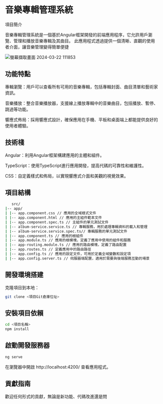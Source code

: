 # 音樂專輯管理系統

項目簡介

音樂專輯管理系統是一個基於Angular框架開發的前端應用程序，它允許用戶瀏覽、管理和播放音樂專輯及其曲目。 此應用程式透過提供一個清晰、直觀的使用者介面，讓音樂管理變得簡單便捷

  ![螢幕擷取畫面 2024-03-22 111853](https://github.com/9270123a/my-music-player/assets/157206678/0a178e47-6c63-4460-b7ac-8fa85e8a2521)

## 功能特點

專輯瀏覽：用戶可以查看所有可用的音樂專輯，包括專輯封面、曲目清單和藝術家資訊。

音樂播放：整合音樂播放器，支援線上播放專輯中的音樂曲目，包括播放、暫停、跳過等功能。

響應式佈局：採用響應式設計，確保應用在手機、平板和桌面端上都能提供良好的使用者體驗。




## 技術棧

Angular：利用Angular框架構建應用的主體和組件。

TypeScript：使用TypeScript進行應用開發，提高代碼的可靠性和維護性。

CSS：自定義樣式和佈局，以實現響應式介面和美觀的視覺效果。



## 項目結構


```bash
   src/
|-- app/
| |-- app.component.css // 應用的全域樣式文件
| |-- app.component.html // 應用的主組件範本文件
| |-- app.component.spec.ts // 主組件的單元測試文件
| |-- album-service.service.ts // 專輯服務，用於處理專輯資料的載入和管理
| |-- album-service.service.spec.ts// 專輯服務的單元測試文件
| |-- app.component.ts // 應用的根組件
| |-- app.module.ts // 應用的根模塊，定義了應用中使用的組件和服務
| |-- app-routing.module.ts // 應用的路由模塊，定義了路由配置
| |-- app.routes.ts // 定義應用中的路由路徑
| |-- app.config.ts // 應用的設定文件，可用於定義全域變數和設定項
| |-- app.config.server.ts // 伺服器端配置，適用於需要與後端服務互動的場景

```


## 開發環境搭建

克隆項目到本地：

```bash
git clone <項目Git倉庫位址>

```
## 安裝項目依賴

```bash
cd <項目名稱>
npm install
```
## 啟動開發服務器


```bash
ng serve

```
在瀏覽器中開啟 http://localhost:4200/ 查看應用程式。
## 貢獻指南

歡迎任何形式的貢獻，無論是新功能、代碼改進還是問
